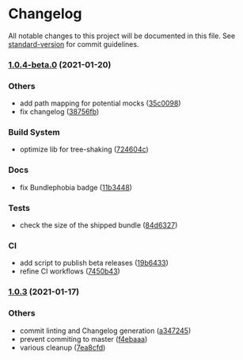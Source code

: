 # Changelog

All notable changes to this project will be documented in this file. See [standard-version](https://github.com/conventional-changelog/standard-version) for commit guidelines.

### [1.0.4-beta.0](https://github.com/vguillou/predicat/compare/v1.0.3...v1.0.4-beta.0) (2021-01-20)


### Others

* add path mapping for potential mocks ([35c0098](https://github.com/vguillou/predicat/commit/35c009832077779505b4e81851be247af4b8f3d3))
* fix changelog ([38756fb](https://github.com/vguillou/predicat/commit/38756fb40996b3febad3d92c3ad1aac1206b3fa6))


### Build System

* optimize lib for tree-shaking ([724604c](https://github.com/vguillou/predicat/commit/724604c6d031a0ea9a7f1ff1fae2ec67437acaa4))


### Docs

* fix Bundlephobia badge ([11b3448](https://github.com/vguillou/predicat/commit/11b344876c5338fef2634d84fb072a20962138f6))


### Tests

* check the size of the shipped bundle ([84d6327](https://github.com/vguillou/predicat/commit/84d6327f0cc2f30af5be77bb8d9dc4298a0502e4))


### CI

* add script to publish beta releases ([19b6433](https://github.com/vguillou/predicat/commit/19b64337319409bb7e87fc0615737f2f00db13f8))
* refine CI workflows ([7450b43](https://github.com/vguillou/predicat/commit/7450b438032293750c33b5456a57bf56209bc711))

### [1.0.3](https://github.com/vguillou/predicat/compare/v1.0.2...v1.0.3) (2021-01-17)


### Others

* commit linting and Changelog generation ([a347245](https://github.com/vguillou/predicat/commit/a34724517d8e66e9ebaf244b01ccc2a0f5e724f2))
* prevent commiting to master ([f4ebaaa](https://github.com/vguillou/predicat/commit/f4ebaaa58e0d9f0fa16a9eb64edbbd0ffc3ba1a0))
* various cleanup ([7ea8cfd](https://github.com/vguillou/predicat/commit/7ea8cfde9bd7590bf834c83e9d80462d55341af1))
